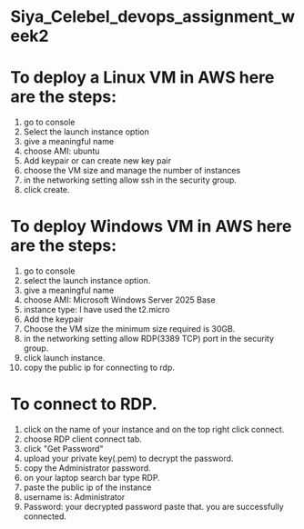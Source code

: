 # Siya_Celebel_devops_assignment_week2
# To deploy a Linux VM in AWS here are the steps:
1. go to console
2. Select the launch instance option
3. give a meaningful name
4. choose AMI: ubuntu
5. Add keypair or can create new key pair
6. choose the VM size and manage the number of instances
7. in the networking setting allow ssh in the security group.
8. click create.
# To deploy Windows VM in AWS here are the steps:
1. go to console
2. select the launch instance option.
3. give a meaningful name
4. choose AMI: Microsoft Windows Server 2025 Base
5. instance type: I have used the t2.micro
6. Add the keypair
7. Choose the VM size the minimum size required is 30GB.
8. in the networking setting allow RDP(3389 TCP) port in the security group.
9. click launch instance.
10. copy the public ip for connecting to rdp.

   # To connect to RDP.
   1. click on the name of your instance and on the top right click connect.
   2. choose RDP client connect tab.
   3. click "Get Password"
   4. upload your private key(.pem) to decrypt the password.
   5. copy the Administrator password.
   6. on your laptop search bar type RDP.
   7. paste the public ip of the instance
   8. username is: Administrator
   9. Password: your decrypted password paste that.
       you are successfully connected.
